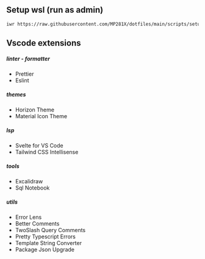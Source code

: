 ## Setup wsl (run as admin)

```bash
iwr https://raw.githubusercontent.com/MP281X/dotfiles/main/scripts/setup.ps1 | iex
```

## Vscode extensions

##### linter - formatter
- Prettier
- Eslint

##### themes
- Horizon Theme
- Material Icon Theme

##### lsp
- Svelte for VS Code
- Tailwind CSS Intellisense

##### tools
- Excalidraw
- Sql Notebook

##### utils
- Error Lens
- Better Comments
- TwoSlash Query Comments
- Pretty Typescript Errors
- Template String Converter
- Package Json Upgrade
